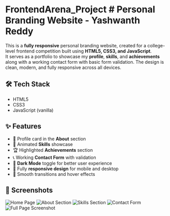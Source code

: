 # FrontendArena_Project   # Personal Branding Website - Yashwanth Reddy

This is a **fully responsive** personal branding website, created for a college-level frontend competition built using **HTML5, CSS3, and JavaScript**.  
It serves as a portfolio to showcase my **profile**, **skills**, and **achievements** along with a working contact form with basic form validation.
The design is clean, modern, and fully responsive across all devices.

## 🛠 Tech Stack

- HTML5
- CSS3
- JavaScript (vanilla)

## ✨ Features
- 👤 Profile card in the **About** section
- 🚀 Animated **Skills** showcase
- 🏆 Highlighted **Achievements** section
- 📞 Working **Contact Form** with validation
- 🌙 **Dark Mode** toggle for better user experience
- 📱 Fully **responsive design** for mobile and desktop
- 🎨 Smooth transitions and hover effects

## 📸 Screenshots

![Home Page](screenshots/home.png)
![About Section](screenshots/about.png)
![Skills Section](screenshots/skills.png)
![Contact Form](screenshots/contact.png)
![Full Page Screenshot](screenshots/fullpage.png)
